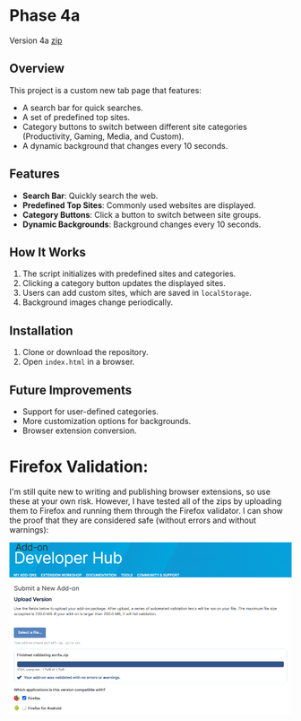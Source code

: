 # Phase 4a
Version 4a [zip](https://mattwydra.github.io/newtab-background/v4/v4a/ext4a.zip)

## Overview
This project is a custom new tab page that features:
- A search bar for quick searches.
- A set of predefined top sites.
- Category buttons to switch between different site categories (Productivity, Gaming, Media, and Custom).
- A dynamic background that changes every 10 seconds.

## Features
- **Search Bar**: Quickly search the web.
- **Predefined Top Sites**: Commonly used websites are displayed.
- **Category Buttons**: Click a button to switch between site groups.
- **Dynamic Backgrounds**: Background changes every 10 seconds.

## How It Works
1. The script initializes with predefined sites and categories.
2. Clicking a category button updates the displayed sites.
3. Users can add custom sites, which are saved in `localStorage`.
4. Background images change periodically.

## Installation
1. Clone or download the repository.
2. Open `index.html` in a browser.

## Future Improvements
- Support for user-defined categories.
- More customization options for backgrounds.
- Browser extension conversion.

# Firefox Validation:
I'm still quite new to writing and publishing browser extensions, so use these at your own risk. However, I have tested all of the zips by uploading them to Firefox and running them through the Firefox validator. I can show the proof that they are considered safe (without errors and without warnings):

![](v4a_validation.png)